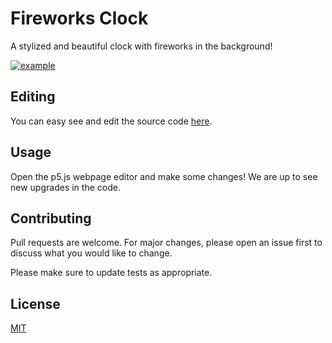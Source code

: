 # Fireworks Clock

A stylized and beautiful clock with fireworks in the background!

[![example](https://raw.githubusercontent.com/CatalaHD/Clocks/master/examples/exampleFireworks.png)](https://catalahd.github.io/Clocks/Fireworks)

## Editing

You can easy see and edit the source code [here](https://editor.p5js.org/thecatalahd/sketches/).

## Usage

Open the p5.js webpage editor and make some changes! We are up to see new upgrades in the code.

## Contributing

Pull requests are welcome. For major changes, please open an issue first to discuss what you would like to change.

Please make sure to update tests as appropriate.

## License

[MIT](https://github.com/CatalaHD/Clocks/blob/master/LICENSE)
